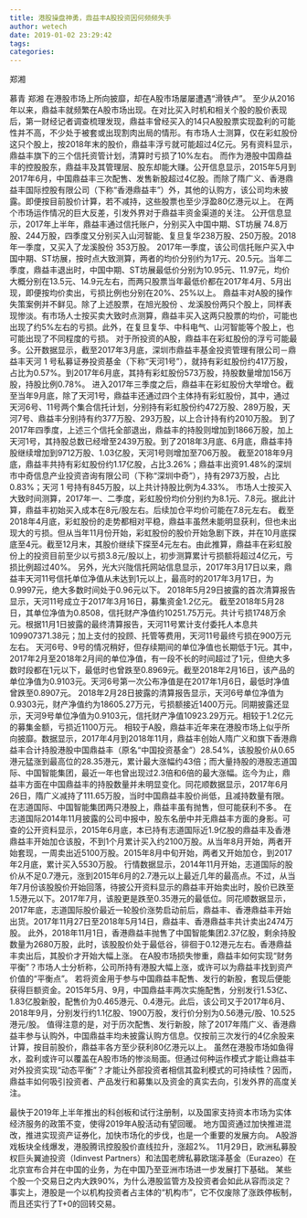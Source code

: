 ```yaml
---
title: 港股操盘神勇，鼎益丰A股投资因何频频失手
author: wetech
date: 2019-01-02 23:29:42
tags: 
categories: 
---
```

郑湘
<!-- more -->
慕青
郑湘
在港股市场上所向披靡，却在A股市场屡屡遭遇“滑铁卢”。
至少从2016年以来，鼎益丰就频繁在A股市场出现。在对比买入时机和相关个股的股价表现后，第一财经记者调查梳理发现，鼎益丰曾经买入的14只A股股票实现盈利的可能性并不高，不少处于被套或出现割肉出局的情形。有市场人士测算，仅在彩虹股份这只个股上，按2018年末的股价，鼎益丰浮亏就可能超过4亿元。另有资料显示，鼎益丰旗下的三个信托资管计划，清算时亏损了10%左右。
而作为港股中国鼎益丰的控股股东，鼎益丰及其管理层、股东却能大赚。公开信息显示，2015年5月到2017年6月，中国鼎益丰三次配售、发售新股超过4亿股。而除了隋广义、香港鼎益丰国际控股有限公司（下称“香港鼎益丰”）外，其他的认购方，该公司均未披露。即便按目前股价计算，若不减持，这些股票也至少浮盈80亿港元以上。
在两个市场运作情况的巨大反差，引发外界对于鼎益丰资金渠道的关注。
公开信息显示，2017年上半年，鼎益丰通过信托账户，分别买入中国中期、ST坊展 74.8万股、244万股，四季度又分别买入山河智能、复旦复华238万股、250万股。2018年一季度，又买入了龙溪股份 353万股。
2017年一季度，该公司信托账户买入中国中期、ST坊展，按时点大致测算，两者的均价分别约为17元、20.5元。当年二季度，鼎益丰退出时，中国中期、ST坊展最低价分别为10.95元、11.97元，均价大概分别在13.5元、14.9元左右，而两只股票当年最低价都在2017年4月、5月出现，即便按均价卖出，亏损比例也分别在20%、25%以上。
鼎益丰对A股的操作失策案例并不鲜见。除了上述股票，在旭光股份 、龙溪股份两只个股上，同样表现惨淡。有市场人士按买卖大致时点测算，鼎益丰买入这两只股票的均价，可能也出现了约5%左右的亏损。此外，在复旦复华、中科电气、山河智能等个股上，也可能出现了不同程度的亏损。
对于所投资的A股，鼎益丰在彩虹股份的浮亏可能最多。公开数据显示，截至2017年3月底，深圳市鼎益丰基金投资管理有限公司－鼎益丰天河 1 号私募证券投资基金（下称“天河1号”），就持有彩虹股份约417万股，占比为0.57%。到2017年6月底，其持有彩虹股份573万股，持股数量增加156万股，持股比例0.78%。
进入2017年三季度之后，鼎益丰在彩虹股份大举增仓。截至当年9月底，除了天河1号，鼎益丰还通过四个主体持有彩虹股份，其中，通过天河6号、11号两个集合信托计划，分别持有彩虹股份约472万股、289万股，天河7号、鼎益丰分别持有约377万股、293万股，以上合计持有约2010万股。
到了2017年四季度，上述三个信托全部退出，鼎益丰的持股则增加到1866万股，加上天河1号，其持股总数已经增至2439万股。到了2018年3月底、6月底，鼎益丰持股继续增加到9712万股、1.03亿股，天河1号则增加至706万股。
截至2018年9月底，鼎益丰共持有彩虹股份约1.17亿股，占比3.26%；鼎益丰出资91.48%的深圳市中奇信息产业投资咨询有限公司（下称“深圳中奇”），持有2973万股，占比0.83%；天河 1 号持有845万股，以上共计持股比例为4.33%。
市场人士按买入大致时间测算，2017年一、二季度，彩虹股份均价分别约为8.1元、7.8元。据此计算，鼎益丰初始买入成本在8元/股左右。后续加仓平均价可能在7.8元左右。
截至2018年4月底，彩虹股份的走势都相对平稳，鼎益丰虽然未能明显获利，但也未出现大的亏损。但从当年11月份开始，彩虹股份的股价开始急剧下跌，并在10月底探底至4元。截至12月末，其股价继续下探至4元左右。由此推算，鼎益丰在彩虹股份上的投资目前至少以亏损3.8元/股以上，初步测算累计亏损额将超过4亿元，亏损比例超过40%。
另外，光大兴陇信托网站信息显示，2017年3月17日以来，鼎益丰天河11号信托单位净值从未达到1元以上，最高时的2017年3月17日，为0.9997元，绝大多数时间处于0.96元以下。
2018年5月29日披露的首次清算报告显示，天河11号成立于2017年3月16日，募集资金1.2亿元。 截至2018年5月28日，其单位净值为0.8508，信托财产净值约10251.75万元。共计亏损1748万余元。根据11月1日披露的最终清算报告，天河11号累计支付委托人本息共109907371.38元；加上支付的投顾、托管等费用，天河11号最终亏损在900万元左右。
天河6号、9号的情况稍好，但存续期间的单位净值也长期低于1元。其中，2017年2月至2018年2月间的单位净值，有一段不长的时间超过了1元，但绝大多数时段都在1元以下，最低时也曾跌至0.8969元。截至2018年2月16日，该产品的单位净值为0.9103元。天河6号第一次公布净值是在2017年1月6日，最低时净值曾跌至0.8907元。
2018年2月28日披露的清算报告显示，天河6号单位净值为0.9303元，财产净值约为18605.27万元，亏损额接近1400万元。同期披露还显示，天河9号单位净值为0.9103元，信托财产净值10923.29万元。相较于1.2亿元的募集金额，亏损近1100万元。
相较于A股，鼎益丰近年来在港股市场上似乎所向披靡。数据显示，2017年4月到2018年11月，鼎益丰创始人隋广义和旗下香港鼎益丰合计持股港股中国鼎益丰（原名“中国投资基金”）28.54%，该股股价从0.65港元猛涨到最高位的28.35港元，累计最大涨幅约43倍；而大量持股的港股志道国际、中国智能集团，最近一年也曾出现过2.3倍和6倍的最大涨幅。迄今为止，鼎益丰方面在中国鼎益丰的持股数量并未明显变化。同花顺数据显示，2017年6月26日，隋广义减持了111.65万股，当时中国鼎益丰股价尚低，且减持数量有限。
在志道国际、中国智能集团两只港股上，鼎益丰虽有抛售，但可能获利不多。
在志道国际2014年11月披露的公司中报中，股东名册中并无鼎益丰方面的身影。可查的公开资料显示，2015年6月底，本已持有志道国际近1.9亿股的鼎益丰及香港鼎益丰开始加仓该股，不到1个月累计买入约2100万股。从当年8月开始，两者开始套现，一周卖出近5100万股。2015年8月中旬开始，两者又开始加仓，到2017年2月底，累计买入5530万股。
行情数据显示，2014年11月开始，志道国际的股价从不足0.7港元，涨到2015年6月的2.7港元以上最近几年的最高点。不过，从当年7月份该股股价开始回落，待披公开资料显示的鼎益丰开始卖出时，股价已跌至1.5港元以下。2017年7月，该股更是跌至0.35港元的最低位。同花顺数据显示，2017年底，志道国际股价最近一轮股价涨势启动前后，鼎益丰、香港鼎益丰开始出货。2017年11月27日至2018年5月14日，鼎益丰、香港鼎益丰共计卖出2474万股。
此外，2018年11月1日，香港鼎益丰抛售了中国智能集团2.37亿股，剩余持股数量为2680万股，此时，该股股价处于最低谷，徘徊于0.12港元左右。香港鼎益丰卖出后，其股价才开始大幅上涨。
在A股市场损失惨重，鼎益丰如何实现“财务平衡”？市场人士分析称，公司所持有港股大幅上涨，或许可以为鼎益丰找到资产价值的“平衡点”。
若将资金用于参与中国鼎益丰配售、发行的新股，套现后便能获得巨额资金。2015年5月、9月，中国鼎益丰两次实施配售，分别发行1.53亿、1.83亿股新股，配售价为0.465港元、0.4港元。此后，该公司又于2017年6月、2018年9月，分别发行约1.1亿股、1900万股，发行价分别为0.56港元/股、10.525港元/股。
值得注意的是，对于历次配售、发行新股，除了2017年隋广义、香港鼎益丰参与认购外，中国鼎益丰均未披露认购方信息。仅按前三次发行的4亿余股来计算，按目前股价，鼎益丰各方至少获利80亿港元以上。
虽然在港股市场如鱼得水，盈利或许可以覆盖在A股市场的惨淡局面。但通过何种运作模式才能让鼎益丰对外投资实现“动态平衡”？才能让外部投资者相信其盈利模式的可持续性？因而，鼎益丰如何吸引投资者、产品发行和募集以及资金的真实去向，引发外界的高度关注。
 
 
最快于2019年上半年推出的科创板和试行注册制，以及国家支持资本市场为实体经济服务的政策不变，使得2019年A股活动有望回暖。
地方国资通过加快推进混改，推进实现资产证券化，加快市场化的步伐，也是一个重要的发展方向。
A股游戏板块全线爆发，港股腾讯控股股价直线拉升，涨超2%。
11月29日，欧洲私募股权巨头翼迪投资（Idinvest Partners）和法国老牌私募欧瑞泽基金（Eurazeo）在北京宣布合并在中国的业务，为在中国乃至亚洲市场进一步发展打下基础。
某些个股一个交易日之内大跌90%，为什么港股监管方及投资者会如此从容而淡定？事实上，港股是一个以机构投资者占主体的“机构市”，它不仅废除了涨跌停板制，而且还实行了T+0的回转交易。
